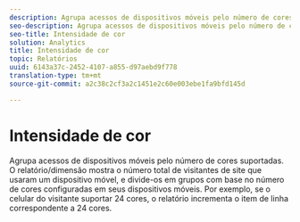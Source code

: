 ```yaml
---
description: Agrupa acessos de dispositivos móveis pelo número de cores suportadas. O relatório/dimensão mostra o número total de visitantes de site que usaram um dispositivo móvel, e divide-os em grupos com base no número de cores configuradas em seus dispositivos móveis. Por exemplo, se o celular do visitante suportar 24 cores, o relatório incrementa o item de linha correspondente a 24 cores.
seo-description: Agrupa acessos de dispositivos móveis pelo número de cores suportadas. O relatório/dimensão mostra o número total de visitantes de site que usaram um dispositivo móvel, e divide-os em grupos com base no número de cores configuradas em seus dispositivos móveis. Por exemplo, se o celular do visitante suportar 24 cores, o relatório incrementa o item de linha correspondente a 24 cores.
seo-title: Intensidade de cor
solution: Analytics
title: Intensidade de cor
topic: Relatórios
uuid: 6143a37c-2452-4107-a855-d97aebd9f778
translation-type: tm+mt
source-git-commit: a2c38c2cf3a2c1451e2c60e003ebe1fa9bfd145d

---
```



# Intensidade de cor

Agrupa acessos de dispositivos móveis pelo número de cores suportadas. O relatório/dimensão mostra o número total de visitantes de site que usaram um dispositivo móvel, e divide-os em grupos com base no número de cores configuradas em seus dispositivos móveis. Por exemplo, se o celular do visitante suportar 24 cores, o relatório incrementa o item de linha correspondente a 24 cores.

